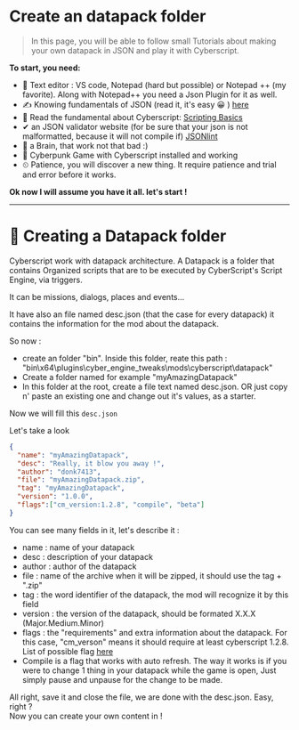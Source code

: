 # Create an datapack folder

> In this page, you will be able to follow small Tutorials about making your own datapack in JSON and play it with Cyberscript.

**To start, you need:**
- 📄 Text editor : VS code, Notepad (hard but possible) or Notepad ++ (my favorite). Along with Notepad++ you need a Json Plugin for it as well.
- ✍️ Knowing fundamentals of JSON (read it, it's easy 😀 ) [here](https://www.w3schools.com/js/js_json_intro.asp)
- 💯 Read the fundamental about Cyberscript: [Scripting Basics](scripting-basics.md)
- ✔ an JSON validator website (for be sure that your json is not malformatted, because it will not compile if) [JSONlint](https://jsonlint.com/)
- 🧠 a Brain, that work not that bad :)
- 🥇 Cyberpunk Game with Cyberscript installed and working
- ⏲ Patience, you will discover a new thing. It require patience and trial and error before it works.
  
**Ok now I will assume you have it all. let's start !**<hr>

# 📁 Creating a Datapack folder

Cyberscript work with datapack architecture. A Datapack is a folder that contains Organized scripts that are to be executed by CyberScript's Script Engine, via triggers.

It can be missions, dialogs, places and events...

It have also an file named desc.json (that the case for every datapack) it contains the information for the mod about the datapack.

So now :
- create an folder "bin". Inside this folder, reate this path : "bin\x64\plugins\cyber_engine_tweaks\mods\cyberscript\datapack\"
- Create a folder named for example "myAmazingDatapack"
- In this folder at the root, create a file text named desc.json. OR just copy n' paste an existing one and change out it's values, as a starter.
  
Now we will fill this `desc.json`

Let's take a look

```json
{
  "name": "myAmazingDatapack",
  "desc": "Really, it blow you away !",
  "author": "donk7413",
  "file": "myAmazingDatapack.zip",
  "tag": "myAmazingDatapack",
  "version": "1.0.0",
  "flags":["cm_version:1.2.8", "compile", "beta"]
}
```

You can see many fields in it, let's describe it :

- name : name of your datapack
- desc : description of your datapack
- author : author of the datapack
- file : name of the archive when it will be zipped, it should use the tag + ".zip"
- tag : the word identifier of the datapack, the mod will recognize it by this field
- version : the version of the datapack, should be formated X.X.X (Major.Medium.Minor)
- flags : the "requirements" and extra information about the datapack. For this case, "cm_verson" means it should require at least cyberscript 1.2.8. List of possible flag [here](datapack-flag.md)
- Compile is a flag that works with auto refresh. The way it works is if you were to change 1 thing in your datapack while the game is open, Just simply pause and unpause for the change to be made.

All right, save it and close the file, we are done with the desc.json. Easy, right ?<br>
Now you can create your own content in !
